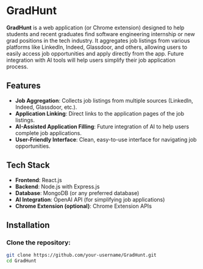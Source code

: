 # GradHunt

**GradHunt** is a web application (or Chrome extension) designed to help students and recent graduates find software engineering internship or new grad positions in the tech industry. It aggregates job listings from various platforms like LinkedIn, Indeed, Glassdoor, and others, allowing users to easily access job opportunities and apply directly from the app. Future integration with AI tools will help users simplify their job application process.

## Features

- **Job Aggregation**: Collects job listings from multiple sources (LinkedIn, Indeed, Glassdoor, etc.).
- **Application Linking**: Direct links to the application pages of the job listings.
- **AI-Assisted Application Filling**: Future integration of AI to help users complete job applications.
- **User-Friendly Interface**: Clean, easy-to-use interface for navigating job opportunities.
  
## Tech Stack

- **Frontend**: React.js
- **Backend**: Node.js with Express.js
- **Database**: MongoDB (or any preferred database)
- **AI Integration**: OpenAI API (for simplifying job applications)
- **Chrome Extension (optional)**: Chrome Extension APIs

## Installation

### Clone the repository:

```bash
git clone https://github.com/your-username/GradHunt.git
cd GradHunt
